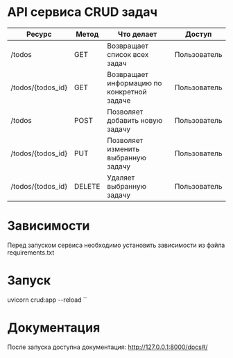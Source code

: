 # API сервиса CRUD задач


| Ресурс                      | Метод  | Что делает                                                | Доступ       |
| -----------                 | -----  | ---                                                       | ---          |
| /todos                      | GET    | Возвращает список всех задач                              | Пользователь |
| /todos/{todos_id}           | GET    | Возвращает информацию по конкретной задаче                | Пользователь |
| /todos                      | POST   | Позволяет добавить новую задачу                           | Пользователь |
| /todos/{todos_id}           | PUT    | Позволяет изменить выбранную задачу                       | Пользователь |
| /todos/{todos_id}           | DELETE | Удаляет выбранную задачу                                  | Пользователь |
 
# Зависимости

Перед запуском сервиса необходимо установить зависимости из файла requirements.txt

# Запуск

uvicorn crud:app --reload
``

# Документация

После запуска доступна документация: http://127.0.0.1:8000/docs#/
